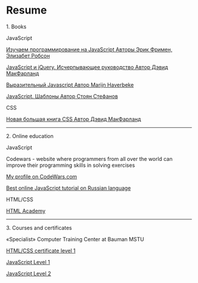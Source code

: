# Resume
<p>1. Books</p>
<p>JavaScript
<p><a href="http://www.ozon.ru/context/detail/id/31057355/" target="_blank">Изучаем программирование на JavaScript Авторы	Эрик Фримен, Элизабет Робсон</a>
<p><a href="http://www.ozon.ru/context/detail/id/33835343/" target="_blank">JavaScript и jQuery. Исчерпывающее руководство Автор Дэвид МакФарланд</a>
<p><a href="https://www.gitbook.com/book/karmazzin/eloquentjavascript_ru/details" target="_blank">Выразительный Javascript Автор Marijn Haverbeke</a>
<p><a href="http://www.ozon.ru/context/detail/id/6287517/" target="_blank">JavaScript. Шаблоны Автор Стоян Стефанов</a>
<p>CSS
<p><a href="http://www.ozon.ru/context/detail/id/135731189/" target="_blank">Новая большая книга CSS Автор Дэвид МакФарланд</a>
<hr>
<p>2. Online education</p>
<p>JavaScript
<p>Codewars - website where programmers from all over the world can improve their programming skills in solving exercises
<p><a href="https://www.codewars.com/users/AndreyTichinsky" target="_blank">My profile on CodeWars.com</a>
<p><a href="https://learn.javascript.ru/" target="_blank"> Best online JavaScript tutorial on Russian language</a>
<p>HTML/CSS
<p><a href="https://htmlacademy.ru/" target="_blank"> HTML Academy</a>
<hr>
<p>3. Courses and certificates</p>
<p>«Specialist» Computer Training Center at Bauman MSTU
<p><a href="https://github.com/AndreyTichinsky/Resume/blob/master/HTML%26CSS.jpg">HTML/CSS certificate level 1</a>
<p><a href="https://github.com/AndreyTichinsky/Resume/blob/master/JavaScriptLevelOne.jpg">JavaScript Level 1</a>
<p><a href="https://github.com/AndreyTichinsky/Resume/blob/master/JavaScriptLevelTwo.jpg">JavaScript Level 2</a>
